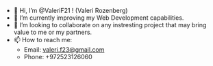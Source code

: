 - 👋 Hi, I’m @ValeriF21 ! (Valeri Rozenberg)
- 🌱 I’m currently improving my Web Development capabilities.
- 💞️ I’m looking to collaborate on any instresting project that may bring value to me or my partners.
- 📫 How to reach me:
  - Email: valeri.f23@gmail.com
  - Phone: +972523126060

<!---
ValeriF21/ValeriF21 is a ✨ special ✨ repository because its `README.md` (this file) appears on your GitHub profile.
You can click the Preview link to take a look at your changes.
--->
